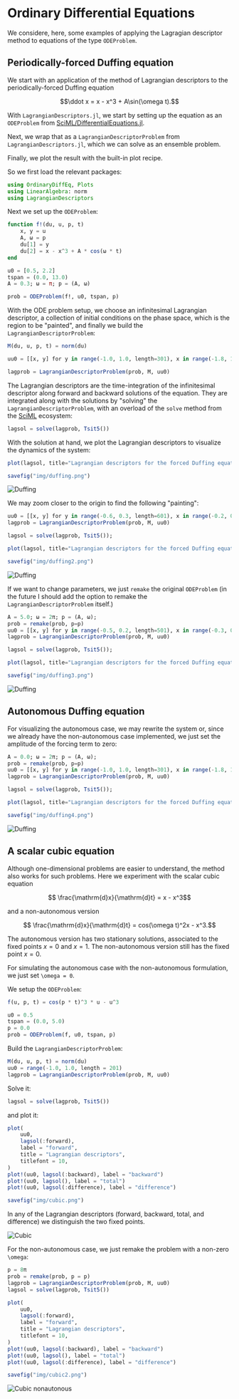 # Ordinary Differential Equations

We considere, here, some examples of applying the Lagragian descriptor method to equations of the type `ODEProblem`.

## Periodically-forced Duffing equation

We start with an application of the method of Lagrangian descriptors to the periodically-forced Duffing equation

```math
\ddot x = x - x^3 + A\sin(\omega t).
```

With `LagrangianDescriptors.jl`, we start by setting up the equation as an `ODEProblem` from [SciML/DifferentialEquations.jl](https://github.com/SciML/DifferentialEquations.jl).

Next, we wrap that as a `LagrangianDescriptorProblem` from `LagrangianDescriptors.jl`, which we can solve as an ensemble problem.

Finally, we plot the result with the built-in plot recipe.

So we first load the relevant packages:

```julia duffing
using OrdinaryDiffEq, Plots
using LinearAlgebra: norm
using LagrangianDescriptors
```

Next we set up the `ODEProblem`:

```julia duffing
function f!(du, u, p, t)
    x, y = u
    A, ω = p
    du[1] = y
    du[2] = x - x^3 + A * cos(ω * t)
end

u0 = [0.5, 2.2]
tspan = (0.0, 13.0)
A = 0.3; ω = π; p = (A, ω)

prob = ODEProblem(f!, u0, tspan, p)
```

With the ODE problem setup, we choose an infinitesimal Lagrangian descriptor, a collection of initial conditions on the phase space, which is the region to be "painted", and finally we build the `LagrangianDescriptorProblem`:

```julia duffing
M(du, u, p, t) = norm(du)

uu0 = [[x, y] for y in range(-1.0, 1.0, length=301), x in range(-1.8, 1.8, length=301)]

lagprob = LagrangianDescriptorProblem(prob, M, uu0)
```

The Lagrangian descriptors are the time-integration of the infinitesimal descriptor along forward and backward solutions of the equation. They are integrated along with the solutions by "solving" the `LagrangianDescriptorProblem`, with an overload of the `solve` method from the [SciML](https://sciml.ai) ecosystem:

```julia duffing
lagsol = solve(lagprob, Tsit5())
```

With the solution at hand, we plot the Lagrangian descriptors to visualize the dynamics of the system:

```julia duffing
plot(lagsol, title="Lagrangian descriptors for the forced Duffing equation \$\\ddot x = x - x^3 + A\\sin(\\omega t)\$\nwith A=$A and ω=$ω", titlefont=8, xlabel="\$x\$", ylabel="\$\\dot x\$")

savefig("img/duffing.png")
```

![Duffing](img/duffing.png)

We may zoom closer to the origin to find the following "painting":

```julia duffing
uu0 = [[x, y] for y in range(-0.6, 0.3, length=601), x in range(-0.2, 0.4, length=401)]
lagprob = LagrangianDescriptorProblem(prob, M, uu0)

lagsol = solve(lagprob, Tsit5());

plot(lagsol, title="Lagrangian descriptors for the forced Duffing equation \$\\ddot x = x - x^3 + A\\sin(\\omega t)\$\nwith A=$A and ω=$ω", titlefont=8, xlabel="\$x\$", ylabel="\$\\dot x\$")

savefig("img/duffing2.png")
```

![Duffing](img/duffing2.png)

If we want to change parameters, we just `remake` the original `ODEProblem` (in the future I should add the option to remake the `LagrangianDescriptorProblem` itself.)

```julia
A = 5.0; ω = 2π; p = (A, ω);
prob = remake(prob, p=p)
uu0 = [[x, y] for y in range(-0.5, 0.2, length=501), x in range(-0.3, 0.2, length=401)]
lagprob = LagrangianDescriptorProblem(prob, M, uu0)

lagsol = solve(lagprob, Tsit5());

plot(lagsol, title="Lagrangian descriptors for the forced Duffing equation \$\\ddot x = x - x^3 + A\\sin(\\omega t)\$\nwith A=$A and ω=$ω", titlefont=8, xlabel="\$x\$", ylabel="\$\\dot x\$")

savefig("img/duffing3.png")
```

![Duffing](img/duffing3.png)

## Autonomous Duffing equation

For visualizing the autonomous case, we may rewrite the system or, since we already have the non-autonomous case implemented, we just set the amplitude of the forcing term to zero:

```julia
A = 0.0; ω = 2π; p = (A, ω);
prob = remake(prob, p=p)
uu0 = [[x, y] for y in range(-1.0, 1.0, length=301), x in range(-1.8, 1.8, length=301)]
lagprob = LagrangianDescriptorProblem(prob, M, uu0)

lagsol = solve(lagprob, Tsit5());

plot(lagsol, title="Lagrangian descriptors for the forced Duffing equation \$\\ddot x = x - x^3 + A\\sin(\\omega t)\$\nwith A=$A and ω=$ω", titlefont=8, xlabel="\$x\$", ylabel="\$\\dot x\$")

savefig("img/duffing4.png")
```

![Duffing](img/duffing4.png)

## A scalar cubic equation

Although one-dimensional problems are easier to understand, the method also works for such problems. Here we experiment with the scalar cubic equation

```math
   \frac{\mathrm{d}x}{\mathrm{d}t} = x - x^3
```

and a non-autonomous version

```math
   \frac{\mathrm{d}x}{\mathrm{d}t} = cos(\omega t)^2x - x^3.
```

The autonomous version has two stationary solutions, associated to the fixed points $x=0$ and $x=1$. The non-autonomous version still has the fixed point $x=0$.

For simulating the autonomous case with the non-autonomous formulation, we just set ``\omega = 0``.

We setup the `ODEProblem`:

```julia
f(u, p, t) = cos(p * t)^3 * u - u^3

u0 = 0.5
tspan = (0.0, 5.0)
p = 0.0
prob = ODEProblem(f, u0, tspan, p)
```

Build the `LagrangianDescriptorProblem`:

```julia
M(du, u, p, t) = norm(du)
uu0 = range(-1.0, 1.0, length = 201)
lagprob = LagrangianDescriptorProblem(prob, M, uu0)
```

Solve it:

```julia
lagsol = solve(lagprob, Tsit5())
```

and plot it:

```julia
plot(
    uu0,
    lagsol(:forward),
    label = "forward",
    title = "Lagrangian descriptors",
    titlefont = 10,
)
plot!(uu0, lagsol(:backward), label = "backward")
plot!(uu0, lagsol(), label = "total")
plot!(uu0, lagsol(:difference), label = "difference")

savefig("img/cubic.png")
```

In any of the Lagrangian descriptors (forward, backward, total, and difference) we distinguish the two fixed points.

![Cubic](img/cubic.png)

For the non-autonomous case, we just remake the problem with a non-zero ``\omega``:

```julia
p = 8π
prob = remake(prob, p = p)
lagprob = LagrangianDescriptorProblem(prob, M, uu0)
lagsol = solve(lagprob, Tsit5())

plot(
    uu0,
    lagsol(:forward),
    label = "forward",
    title = "Lagrangian descriptors",
    titlefont = 10,
)
plot!(uu0, lagsol(:backward), label = "backward")
plot!(uu0, lagsol(), label = "total")
plot!(uu0, lagsol(:difference), label = "difference")

savefig("img/cubic2.png")
```

![Cubic nonautonous](img/cubic2.png)
